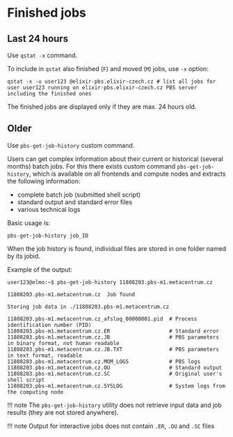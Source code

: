 # Finished jobs

## Last 24 hours

Use `qstat -x` command.

To include in `qstat` also finished (`F`) and moved (`M`) jobs, use `-x` option:

    qstat -x -u user123 @elixir-pbs.elixir-czech.cz # list all jobs for user user123 running on elixir-pbs.elixir-czech.cz PBS server including the finished ones

The finished jobs are displayed only if they are max. 24 hours old.

## Older

Use `pbs-get-job-history` custom command.

Users can get complex information about their current or historical (several months) batch jobs. For this there exists custom command `pbs-get-job-history`, which is available on all frontends and compute nodes and extracts the following information:

- complete batch job (submitted shell script)
- standard output and standard error files
- various technical logs

Basic usage is:

    pbs-get-job-history job_ID

When the job history is found, individual files are stored in one folder named by its jobid.

Example of the output:

    user123@elmo:~$ pbs-get-job-history 11808203.pbs-m1.metacentrum.cz
    
    11808203.pbs-m1.metacentrum.cz  Job found
    
    Storing job data in ./11808203.pbs-m1.metacentrum.cz
    
    11808203.pbs-m1.metacentrum.cz_afslog_00000001.pid  # Process identification number (PID)
    11808203.pbs-m1.metacentrum.cz.ER                   # Standard error
    11808203.pbs-m1.metacentrum.cz.JB                   # PBS parameters in binary format, not human readable
    11808203.pbs-m1.metacentrum.cz.JB.TXT               # PBS parameters in text format, readable
    11808203.pbs-m1.metacentrum.cz.MOM_LOGS             # PBS logs
    11808203.pbs-m1.metacentrum.cz.OU                   # Standard output
    11808203.pbs-m1.metacentrum.cz.SC                   # Original user's shell script
    11808203.pbs-m1.metacentrum.cz.SYSLOG               # System logs from the computing node

!!! note
    The `pbs-get-job-history` utility does not retrieve input data and job results (they are not stored anywhere).

!!! note
    Output for interactive jobs does not contain `.ER`, `.OU` and `.SC` files

